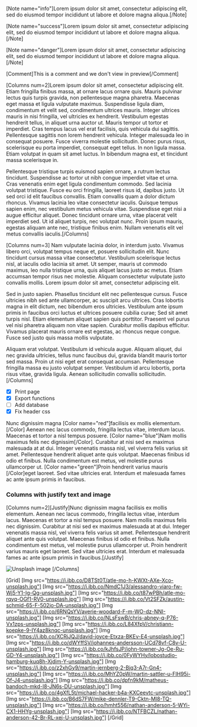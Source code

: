 [Note name="info"]Lorem ipsum dolor sit amet, consectetur adipiscing elit, sed do eiusmod tempor incididunt ut labore et dolore magna aliqua.[/Note]

[Note name="success"]Lorem ipsum dolor sit amet, consectetur adipiscing elit, sed do eiusmod tempor incididunt ut labore et dolore magna aliqua.[/Note]

[Note name="danger"]Lorem ipsum dolor sit amet, consectetur adipiscing elit, sed do eiusmod tempor incididunt ut labore et dolore magna aliqua.[/Note]

[Comment]This is a comment and we don't view in preview[/Comment]

[Columns num=2]Lorem ipsum dolor sit amet, consectetur adipiscing elit. Etiam fringilla finibus massa, at ornare lacus ornare quis. Mauris pulvinar lectus quis turpis gravida, non pellentesque magna pharetra. Maecenas eget massa et ligula vulputate maximus. Suspendisse ligula diam, condimentum et velit sed, condimentum ultrices mauris. Integer ultrices mauris in nisi fringilla, vel ultricies ex hendrerit. Vestibulum egestas hendrerit tellus, in aliquet urna auctor ut. Mauris tempor ut tortor et imperdiet. Cras tempus lacus vel erat facilisis, quis vehicula dui sagittis. Pellentesque sagittis non lorem hendrerit vehicula. Integer malesuada leo in consequat posuere. Fusce viverra molestie sollicitudin. Donec purus risus, scelerisque eu porta imperdiet, consequat eget tellus. In non ligula massa. Etiam volutpat in quam sit amet luctus. In bibendum magna est, et tincidunt massa scelerisque in.

Pellentesque tristique turpis euismod sapien ornare, a rutrum lectus tincidunt. Suspendisse ac tortor ut nibh congue imperdiet vitae et urna. Cras venenatis enim eget ligula condimentum commodo. Sed lacinia volutpat tristique. Fusce eu orci fringilla, laoreet risus id, dapibus justo. Ut sed orci id elit faucibus convallis. Etiam convallis quam a dolor dictum rhoncus. Vivamus lacinia leo vitae consectetur iaculis. Quisque tempus sapien enim, nec vestibulum metus vehicula vitae. Suspendisse eget nisi a augue efficitur aliquet. Donec tincidunt ornare urna, vitae placerat velit imperdiet sed. Ut id aliquet turpis, nec volutpat nunc. Proin ipsum mauris, egestas aliquam ante nec, tristique finibus enim. Nullam venenatis elit vel metus convallis iaculis.[/Columns]

[Columns num=3]
Nam vulputate lacinia dolor, in interdum justo. Vivamus libero orci, volutpat tempus neque et, posuere sollicitudin elit. Nunc tincidunt cursus massa vitae consectetur. Vestibulum scelerisque lectus nisl, at iaculis odio lacinia sit amet. Ut semper, mauris ut commodo maximus, leo nulla tristique urna, quis aliquet lacus justo ac metus. Etiam accumsan tempor risus nec molestie. Aliquam consectetur vulputate justo convallis mollis. Lorem ipsum dolor sit amet, consectetur adipiscing elit.

Sed in justo sapien. Phasellus tincidunt elit nec pellentesque cursus. Fusce ultricies nibh sed ante ullamcorper, ac suscipit arcu ultrices. Cras lobortis magna in elit dictum, nec bibendum eros ultricies. Vestibulum ante ipsum primis in faucibus orci luctus et ultrices posuere cubilia curae; Sed sit amet turpis nisl. Etiam elementum aliquet sapien quis porttitor. Praesent vel purus vel nisi pharetra aliquam non vitae sapien. Curabitur mollis dapibus efficitur. Vivamus placerat mauris ornare est egestas, ac rhoncus neque congue. Fusce sed justo quis massa mollis vulputate.

Aliquam erat volutpat. Vestibulum id vehicula augue. Aliquam aliquet, dui nec gravida ultricies, tellus nunc faucibus dui, gravida blandit mauris tortor sed massa. Proin ut nisi eget erat consequat accumsan. Pellentesque fringilla massa eu justo volutpat semper. Vestibulum id arcu lobortis, porta risus vitae, gravida ligula. Aenean sollicitudin convallis sollicitudin.
[/Columns]

- [x] Print page
- [x] Export functions
- [ ] Add database 
- [x] Fix header css

Nunc dignissim magna [Color name="red"]facilisis ex mollis elementum.[/Color] Aenean nec lacus commodo, fringilla lectus vitae, interdum lacus. Maecenas et tortor a nisl tempus posuere. [Color name="blue"]Nam mollis maximus felis nec dignissim[/Color]. Curabitur at nisi sed ex maximus malesuada at at dui. Integer venenatis massa nisl, vel viverra felis varius sit amet. Pellentesque hendrerit aliquet ante quis volutpat. Maecenas finibus id odio et finibus. Nulla condimentum est metus, vel molestie purus ullamcorper ut. [Color name="green"]Proin hendrerit varius mauris [/Color]eget laoreet. Sed vitae ultricies erat. Interdum et malesuada fames ac ante ipsum primis in faucibus.

### Columns with justify text and image

[Columns num=2][Justify]Nunc dignissim magna facilisis ex mollis elementum. Aenean nec lacus commodo, fringilla lectus vitae, interdum lacus. Maecenas et tortor a nisl tempus posuere. Nam mollis maximus felis nec dignissim. Curabitur at nisi sed ex maximus malesuada at at dui. Integer venenatis massa nisl, vel viverra felis varius sit amet. Pellentesque hendrerit aliquet ante quis volutpat. Maecenas finibus id odio et finibus. Nulla condimentum est metus, vel molestie purus ullamcorper ut. Proin hendrerit varius mauris eget laoreet. Sed vitae ultricies erat. Interdum et malesuada fames ac ante ipsum primis in faucibus.[/Justify]

![Unsplash image](https://i.ibb.co/cxVQ9XC/zach-taiji-YV2-Nchv9pd4-unsplash.jpg)
[/Columns]


[Grid]
[Img src="https://i.ibb.co/D8TSt0T/atle-mo-h-KWXt-AXe-Xco-unsplash.jpg"]
[Img src="https://i.ibb.co/NmdC1J3/alessandro-viaro-fw-Wj5-Y1-Ig-Qg-unsplash.jpg"]
[Img src="https://i.ibb.co/t87wPBh/atle-mo-rqyq-OGf1-RV0-unsplash.jpg"]
[Img src="https://i.ibb.co/Vt2SFZk/austin-schmid-65-F-502jo-DA-unsplash.jpg"]
[Img src="https://i.ibb.co/6RNQsYV/averie-woodard-F-m-WO-dz-NNI-unsplash.jpg"]
[Img src="https://i.ibb.co/NLsFswB/chris-abney-q-P76-Vx1zps-unsplash.jpg"]
[Img src="https://i.ibb.co/L84XfpV/christiann-koepke-9-IY4az8knqc-unsplash.jpg"]
[Img src="https://i.ibb.co/XCRjJQJ/david-joyce-Etxza-BKEv-E4-unsplash.jpg"]
[Img src="https://i.ibb.co/dWYffSV/johannes-andersson-UCd78vf-C8v-U-unsplash.jpg"]
[Img src="https://i.ibb.co/kJhfsJP/john-towner-Jg-Oe-Ru-GD-Y4-unsplash.jpg"]
[Img src="https://i.ibb.co/0FyWYHy/lobostudio-hamburg-kuq8h-Xjdim-Y-unsplash.jpg"]
[Img src="https://i.ibb.co/z2xhGy9/martin-jernberg-2-Bjq3-A7r-Gn4-unsplash.jpg"]
[Img src="https://i.ibb.co/MhYZ0pW/martin-sattler-u-FIH95i-Of-J4-unsplash.jpg"]
[Img src="https://i.ibb.co/dpfn9kM/matheus-bandoch-mkd-I8-JN6s-DU-unsplash.jpg"]
[Img src="https://i.ibb.co/4gXfL5t/michael-hacker-b4a-KXCeevtc-unsplash.jpg"]
[Img src="https://i.ibb.co/B6dS7FW/mike-dennler-T9-Cktn-MI8-TQ-unsplash.jpg"]
[Img src="https://i.ibb.co/hmht556/nathan-anderson-5-WYi-CX1-HHYg-unsplash.jpg"]
[Img src="https://i.ibb.co/NTFBCZL/nathan-anderson-42-Br-RL-xej-U-unsplash.jpg"]
[/Grid]
